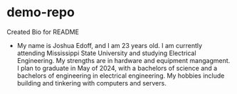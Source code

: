 # demo-repo
Created Bio for README
- My name is Joshua Edoff, and I am 23 years old. I am currently attending Mississippi State University and studying Electrical Engineering. My strengths are in hardware and equipment mangagment. I plan to graduate in May of 2024, with a bachelors of science and a bachelors of engineering in electrical engineering. My hobbies include building and tinkering with computers and servers.
